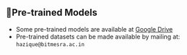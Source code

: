 ## 🔬Pre-trained Models 

- Some pre-trained models are available at [Google Drive](https://drive.google.com/drive/folders/1XBvIzog1eNCtRPRFD4xJSA6B5_MNPNkm?usp=sharing)
- Pre-trained datasets can be made available by mailing at: `hazique@bitmesra.ac.in`
